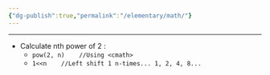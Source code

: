 ```yaml
---
{"dg-publish":true,"permalink":"/elementary/math/"}
---
```


***
- Calculate nth power of 2 : 
	- `pow(2, n)    //Using <cmath>`
	- `1<<n    //Left shift 1 n-times... 1, 2, 4, 8...`